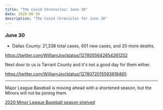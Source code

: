 ```yaml
---
title: "The Covid Chronicles: June 30"
date: 2020-06-30
description: "The Covid Chronicles for June 30"
---
```


### June 30

- Dallas County: 21,338 total cases, 601 new cases, and 20 more deaths.

https://twitter.com/WilliamJoy/status/1278055642654261252

Next door to us is Tarrant County and it's not a good day for them either.

https://twitter.com/WilliamJoy/status/1278072015593918465

---

Major League Baseball is moving ahead with a shortened season, but the Minors will not be joining them.

[2020 Minor League Baseball season shelved](https://www.milb.com/news/2020-minor-league-baseball-season-shelved)
